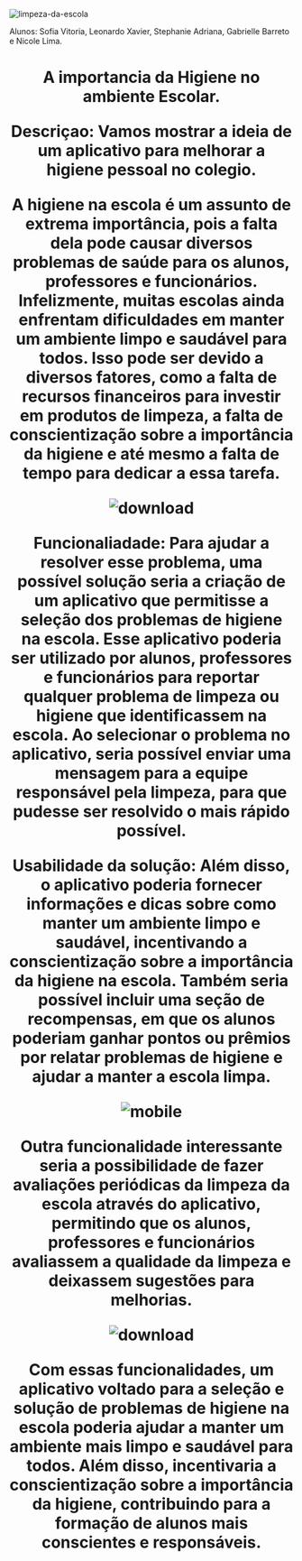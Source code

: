 ![limpeza-da-escola](https://user-images.githubusercontent.com/130568263/235217485-c3ff6f22-3aac-4423-8339-a3307c396f46.jpg)

Alunos: Sofia Vitoria, Leonardo Xavier, Stephanie Adriana, Gabrielle Barreto e Nicole Lima.

<h1 align="center"> A importancia da Higiene no ambiente Escolar.

Descriçao: Vamos mostrar a ideia de um aplicativo para melhorar a higiene pessoal no colegio.

A higiene na escola é um assunto de extrema importância, pois a falta dela pode causar diversos problemas de saúde para os alunos, professores e funcionários. Infelizmente, muitas escolas ainda enfrentam dificuldades em manter um ambiente limpo e saudável para todos. Isso pode ser devido a diversos fatores, como a falta de recursos financeiros para investir em produtos de limpeza, a falta de conscientização sobre a importância da higiene e até mesmo a falta de tempo para dedicar a essa tarefa.
  
  ![download](https://user-images.githubusercontent.com/130568263/235218664-be53dedd-2fda-4804-8585-dbce4c86867b.jpg)


Funcionaliadade: Para ajudar a resolver esse problema, uma possível solução seria a criação de um aplicativo que permitisse a seleção dos problemas de higiene na escola. Esse aplicativo poderia ser utilizado por alunos, professores e funcionários para reportar qualquer problema de limpeza ou higiene que identificassem na escola. Ao selecionar o problema no aplicativo, seria possível enviar uma mensagem para a equipe responsável pela limpeza, para que pudesse ser resolvido o mais rápido possível.

Usabilidade da solução: Além disso, o aplicativo poderia fornecer informações e dicas sobre como manter um ambiente limpo e saudável, incentivando a conscientização sobre a importância da higiene na escola. Também seria possível incluir uma seção de recompensas, em que os alunos poderiam ganhar pontos ou prêmios por relatar problemas de higiene e ajudar a manter a escola limpa.
  
![mobile](https://user-images.githubusercontent.com/130568263/235219703-03c22816-1dbe-45d8-97ab-f7fbe57f0058.png)


Outra funcionalidade interessante seria a possibilidade de fazer avaliações periódicas da limpeza da escola através do aplicativo, permitindo que os alunos, professores e funcionários avaliassem a qualidade da limpeza e deixassem sugestões para melhorias.
  
  ![download](https://user-images.githubusercontent.com/130568263/235219968-48bb8781-ead6-45ec-b937-f4fa62a31e44.jpg)


Com essas funcionalidades, um aplicativo voltado para a seleção e solução de problemas de higiene na escola poderia ajudar a manter um ambiente mais limpo e saudável para todos. Além disso, incentivaria a conscientização sobre a importância da higiene, contribuindo para a formação de alunos mais conscientes e responsáveis.
